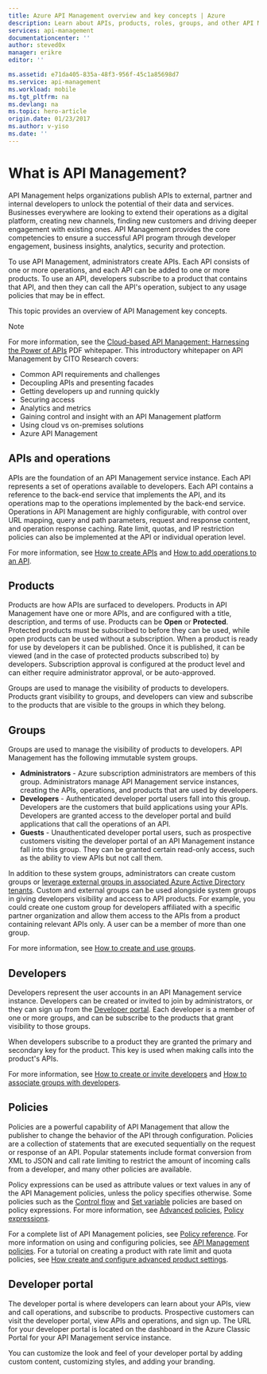 ```yaml
---
title: Azure API Management overview and key concepts | Azure
description: Learn about APIs, products, roles, groups, and other API Management key concepts.
services: api-management
documentationcenter: ''
author: steved0x
manager: erikre
editor: ''

ms.assetid: e71da405-835a-48f3-956f-45c1a85698d7
ms.service: api-management
ms.workload: mobile
ms.tgt_pltfrm: na
ms.devlang: na
ms.topic: hero-article
origin.date: 01/23/2017
ms.author: v-yiso
ms.date: ''
---
```

# What is API Management?
API Management helps organizations publish APIs to external, partner and internal developers to unlock the potential of their data and services. Businesses everywhere are looking to extend their operations as a digital platform, creating new channels, finding new customers and driving deeper engagement with existing ones. API Management provides the core competencies to ensure a successful API program through developer engagement, business insights, analytics, security and protection.


To use API Management, administrators create APIs. Each API consists of one or more operations, and each API can be added to one or more products. To use an API, developers subscribe to a product that contains that API, and then they can call the API's operation, subject to any usage policies that may be in effect.

This topic provides an overview of API Management key concepts.

> [!NOTE]
> For more information, see the [Cloud-based API Management: Harnessing the Power of APIs](http://j.mp/ms-apim-whitepaper) PDF whitepaper. This introductory whitepaper on API Management by CITO Research covers: 
> 
> * Common API requirements and challenges
> * Decoupling APIs and presenting facades
> * Getting developers up and running quickly
> * Securing access
> * Analytics and metrics
> * Gaining control and insight with an API Management platform
> * Using cloud vs on-premises solutions
> * Azure API Management
> 
> 

## <a name="apis"> </a>APIs and operations
APIs are the foundation of an API Management service instance. Each API represents  a set of operations available to developers. Each API contains a reference to the back-end service that implements the API, and its operations map to the operations implemented by the back-end service. Operations in API Management are highly configurable, with control over URL mapping, query and path parameters, request and response content, and operation response caching. Rate limit, quotas, and IP restriction policies can also be implemented at the API or individual operation level.

For more information, see [How to create APIs][How to create APIs] and [How to add operations to an API][How to add operations to an API].

## <a name="products"> </a> Products
Products are how APIs are surfaced to developers. Products in API Management have one or more APIs, and are configured with a title, description, and terms of use. Products can be **Open** or **Protected**. Protected products must be subscribed to before they can be used, while open products can be used without a subscription. When a product is ready for use by developers it can be published. Once it is published, it can be viewed (and in the case of protected products subscribed to) by developers. Subscription approval is configured at the product level and can either require administrator approval, or be auto-approved.

Groups are used to manage the visibility of products to developers. Products grant visibility to groups, and developers can view and subscribe to the products that are visible to the groups in which they belong. 


## <a name="groups"> </a> Groups
Groups are used to manage the visibility of products to developers. API Management has the following immutable system groups.

* **Administrators** - Azure subscription administrators are members of this group. Administrators manage API Management service instances, creating the APIs, operations, and products that are used by developers.
* **Developers** - Authenticated developer portal users fall into this group. Developers are the customers that build applications using your APIs. Developers are granted access to the developer portal and build applications that call the operations of an API.
* **Guests** - Unauthenticated developer portal users, such as prospective customers visiting the developer portal of an API Management instance fall into this group. They can be granted certain read-only access, such as the ability to view APIs but not call them.

In addition to these system groups, administrators can create custom groups or [leverage external groups in associated Azure Active Directory tenants](./api-management-howto-aad.md#how-to-add-an-external-azure-active-directory-group). Custom and external groups can be used alongside system groups in giving developers visibility and access to API products. For example, you could create one custom group for developers affiliated with a specific partner organization and allow them access to the APIs from a product containing relevant APIs only. A user can be a member of more than one group.

For more information, see  [How to create and use groups][How to create and use groups].

## <a name="developers"> </a> Developers
Developers represent the user accounts in an API Management service instance. Developers can be created or invited to join by administrators, or they can sign up from the [Developer portal][Developer portal]. Each developer is a member of one or more groups, and can be subscribe to the products that grant visibility to those groups.

When developers subscribe to a product they are granted the primary and secondary key for the product. This key is used when making calls into the product's APIs.

For more information, see [How to create or invite developers][How to create or invite developers] and [How to associate groups with developers][How to associate groups with developers].

## <a name="policies"> </a> Policies
Policies are a powerful capability of API Management that allow the publisher to change the behavior of the API through configuration. Policies are a collection of statements that are executed sequentially on the request or response of an API. Popular statements include format conversion from XML to JSON and call rate limiting to restrict the amount of incoming calls from a developer, and many other policies are available.

Policy expressions can be used as attribute values or text values in any of the API Management policies, unless the policy specifies otherwise. Some policies such as the [Control flow](https://msdn.microsoft.com/library/azure/dn894085.aspx#choose) and [Set variable](https://msdn.microsoft.com/library/azure/dn894085.aspx#set-variable) policies are based on policy expressions. For more information, see [Advanced policies](https://msdn.microsoft.com/library/azure/dn894085.aspx#AdvancedPolicies), [Policy expressions](https://msdn.microsoft.com/library/azure/dn910913.aspx).


For a complete list of API Management policies, see [Policy reference][Policy reference]. For more information on using and configuring policies, see [API Management policies][API Management policies]. For a tutorial on creating a product with rate limit and quota policies, see [How create and configure advanced product settings][How create and configure advanced product settings]. 


## <a name="developer-portal"> </a> Developer portal
The developer portal is where developers can learn about your APIs, view and call operations, and subscribe to products. Prospective customers can visit the developer portal, view APIs and operations, and sign up. The URL for your developer portal is located on the dashboard in the Azure Classic Portal for your API Management service instance.

You can customize the look and feel of your developer portal by adding custom content, customizing styles, and adding your branding.


[APIs and operations]: #apis
[Products]: #products
[Groups]: #groups
[Developers]: #developers
[Policies]: #policies
[Developer portal]: #developer-portal

[How to create APIs]: ./api-management-howto-create-apis.md
[How to add operations to an API]: ./api-management-howto-add-operations.md
[How to create and publish a product]: ./api-management-howto-add-products.md
[How to create and use groups]: ./api-management-howto-create-groups.md
[How to associate groups with developers]: ./api-management-howto-create-groups.md#associate-group-developer
[How create and configure advanced product settings]: ./api-management-howto-product-with-rules.md
[How to create or invite developers]: ./api-management-howto-create-or-invite-developers.md
[Policy reference]: ./api-management-policy-reference.md
[API Management policies]: ./api-management-howto-policies.md
[Create an API Management service instance]: ./api-management-get-started.md#create-service-instance




